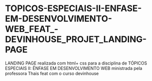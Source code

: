 # TOPICOS-ESPECIAIS-II-ENFASE-EM-DESENVOLVIMENTO-WEB_FEAT_-DEVINHOUSE_PROJET_LANDING-PAGE
LANDING PAGE realizada com html+ css para a disciplina de TÓPICOS ESPECIAIS II: ÊNFASE EM DESENVOLVIMENTO WEB ministrada pela professora Thais feat com o curso devinhouse 
